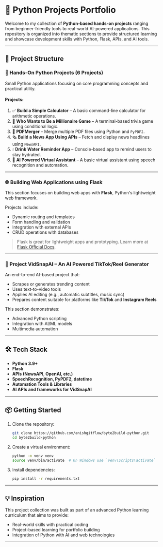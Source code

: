 # 🐍 Python Projects Portfolio

Welcome to my collection of **Python-based hands-on projects** ranging from beginner-friendly tools to real-world AI-powered applications. This repository is organized into thematic sections to provide structured learning and showcase development skills with Python, Flask, APIs, and AI tools.

---

## 📁 Project Structure

### 🔧 Hands-On Python Projects (6 Projects)
Small Python applications focusing on core programming concepts and practical utility.

#### Projects:
1. ✅ **Build a Simple Calculator** – A basic command-line calculator for arithmetic operations.
2. 🧠 **Who Wants to Be a Millionaire Game** – A terminal-based trivia game using conditional logic.
3. 📄 **PDFMerger** – Merge multiple PDF files using Python and `PyPDF2`.
4. 🗞️ **Build a News App Using APIs** – Fetch and display news headlines using `NewsAPI`.
5. 💧 **Drink Water Reminder App** – Console-based app to remind users to stay hydrated. 
6. 🤖 **AI Powered Virtual Assistant** – A basic virtual assistant using speech recognition and automation.

---

### 🌐 Building Web Applications using Flask
This section focuses on building web apps with **Flask**, Python's lightweight web framework.

Projects include:
- Dynamic routing and templates
- Form handling and validation
- Integration with external APIs
- CRUD operations with databases

> Flask is great for lightweight apps and prototyping. Learn more at [Flask Official Docs](https://flask.palletsprojects.com/).

---

### 🎥 Project VidSnapAI – An AI Powered TikTok/Reel Generator
An end-to-end AI-based project that:
- Scrapes or generates trending content
- Uses text-to-video tools
- Applies AI editing (e.g., automatic subtitles, music sync)
- Prepares content suitable for platforms like **TikTok** and **Instagram Reels**

This section demonstrates:
- Advanced Python scripting
- Integration with AI/ML models
- Multimedia automation

---

## 🛠️ Tech Stack

- **Python 3.9+**
- **Flask**
- **APIs (NewsAPI, OpenAI, etc.)**
- **SpeechRecognition, PyPDF2, datetime**
- **Automation Tools & Libraries**
- **AI APIs and frameworks for VidSnapAI**

---

## 📦 Getting Started

1. Clone the repository:
   ```bash
   git clone https://github.com/anishgitflow/byte2build-python.git
   cd byte2build-python

2. Create a virtual environment:
   ```bash
   python -m venv venv
   source venv/bin/activate  # On Windows use `venv\Scripts\activate`

3. Install dependencies:

   ```bash
   pip install -r requirements.txt
   ```

---

## 💡 Inspiration

This project collection was built as part of an advanced Python learning curriculum that aims to provide:

* Real-world skills with practical coding
* Project-based learning for portfolio building
* Integration of Python with AI and web technologies

---
